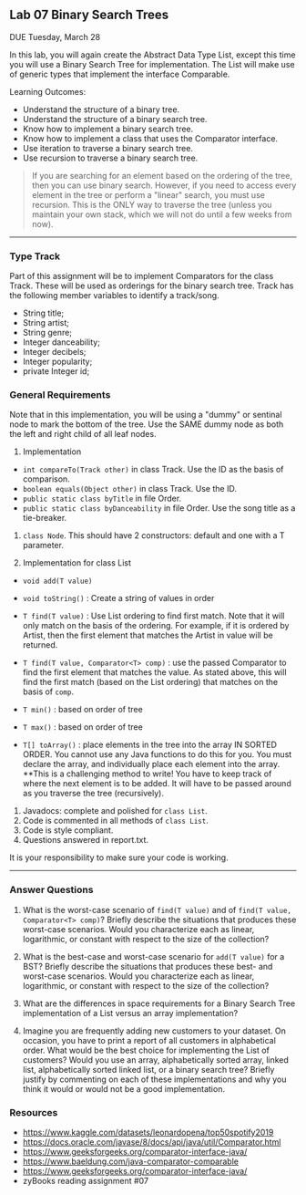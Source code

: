 ## Lab 07 Binary Search Trees

DUE Tuesday, March 28

In this lab, you will again create the Abstract Data Type List, except this time you will use a Binary Search Tree for implementation. The List will make use of generic types that implement the interface Comparable.

Learning Outcomes:
- Understand the structure of a binary tree.
- Understand the structure of a binary search tree.
- Know how to implement a binary search tree.
- Know how to implement a class that uses the Comparator interface.
- Use iteration to traverse a binary search tree.
- Use recursion to traverse a binary search tree.

> If you are searching for an element based on the ordering of the tree, then you can use binary search. However, if you need to access every element in the tree or perform a "linear" search, you must use recursion. This is the ONLY way to traverse the tree (unless you maintain your own stack, which we will not do until a few weeks from now).


<hr>

### Type Track

Part of this assignment will be to implement Comparators for the class Track. These will be used as orderings for the binary search tree. Track has the following member variables to identify a track/song.

- String title;
- String artist;
- String genre;
- Integer danceability;
- Integer decibels;
- Integer popularity;
- private Integer id;


### General Requirements

Note that in this implementation, you will be using a "dummy" or sentinal node to mark the bottom of the tree. Use the SAME dummy node as both the left and right child of all leaf nodes.

1. Implementation
- `int compareTo(Track other)` in class Track. Use the ID as the basis of comparison.
- `boolean equals(Object other)` in class Track. Use the ID.
- `public static class byTitle` in file Order.
- `public static class byDanceability` in file Order. Use the song title as a tie-breaker.

1. `class Node`. This should have 2 constructors: default and one with a T parameter.

1. Implementation for class List
- `void add(T value)`

- `void toString()` : Create a string of values in order

- `T find(T value)` : Use List ordering to find first match. Note that it will only match on the basis of the ordering. For example, if it is ordered by Artist, then the first element that matches the Artist in value will be returned.

- `T find(T value, Comparator<T> comp)` : use the passed Comparator to find the first element that matches the value. As stated above, this will find the first match (based on the List ordering) that matches on the basis of `comp`.

- `T min()` : based on order of tree

- `T max()` : based on order of tree

- `T[] toArray()` : place elements in the tree into the array IN SORTED ORDER. You cannot use any Java functions to do this for you. You must declare the array, and individually place each element into the array. **This is a challenging method to write! You have to keep track of where the next element is to be added. It will have to be passed around as you traverse the tree (recursively).

1. Javadocs: complete and polished for `class List`.
1. Code is commented in all methods of `class List`.
1. Code is style compliant.
1. Questions answered in report.txt.

It is your responsibility to make sure your code is working.

<hr>

### Answer Questions

1. What is the worst-case scenario of `find(T value)` and of `find(T value, Comparator<T> comp)`? Briefly describe the situations that produces these worst-case scenarios. Would you characterize each as linear, logarithmic, or constant with respect to the size of the collection? 

2. What is the best-case and worst-case scenario for `add(T value)` for a BST? Briefly describe the situations that produces these best- and worst-case scenarios. Would you characterize each as linear, logarithmic, or constant with respect to the size of the collection? 

3. What are the differences in space requirements for a Binary Search Tree implementation of a List versus an array implementation?

4. Imagine you are frequently adding new customers to your dataset. On occasion, you have to print a report of all customers in alphabetical order. What would be the best choice for implementing the List of customers? Would you use an array, alphabetically sorted array, linked list, alphabetically sorted linked list, or a binary search tree? Briefly justify by commenting on each of these implementations and why you think it would or would not be a good implementation.

### Resources 

- https://www.kaggle.com/datasets/leonardopena/top50spotify2019
- https://docs.oracle.com/javase/8/docs/api/java/util/Comparator.html
- https://www.geeksforgeeks.org/comparator-interface-java/
- https://www.baeldung.com/java-comparator-comparable
- https://www.geeksforgeeks.org/comparator-interface-java/
- zyBooks reading assignment #07










